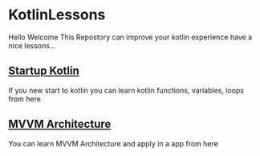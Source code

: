 # KotlinLessons
Hello Welcome This Repostory can improve your kotlin experience have a nice lessons...

## [Startup Kotlin](https://github.com/ErenMlg/KotlinLessons/tree/master/KotlinStart)
If you new start to kotlin you can learn kotlin functions, variables, loops from here


## [MVVM Architecture](https://github.com/ErenMlg/KotlinLessons/tree/master/MVVM)
You can learn MVVM Architecture and apply in a app from here
